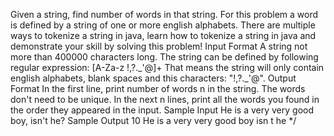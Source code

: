 Given a string, find number of words in that string. For this problem a word is defined by a string of one or more 
english alphabets.
There are multiple ways to tokenize a string in java, learn how to tokenize a string in java and demonstrate your 
skill by solving this problem!
Input Format
A string not more than 400000 characters long. The string can be defined by following regular expression:
[A-Za-z !,?.\_'@]+
That means the string will only contain english alphabets, blank spaces and this characters: "!,?._'@".
Output Format
In the first line, print number of words n in the string. The words don't need to be unique. In the next n lines, 
print all the words you found in the order they appeared in the input.
Sample Input
He is a very very good boy, isn't he?
Sample Output
10
He
is
a
very
very
good
boy
isn
t
he
*/